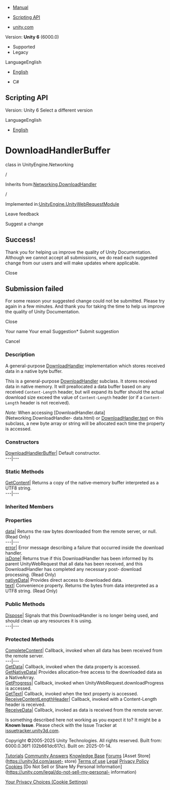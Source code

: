 [ ]()

  * [Manual](../Manual/index.html)
  * [Scripting API](../ScriptReference/index.html)

  * [unity.com](https://unity.com/)

Version: **Unity 6** (6000.0)

  * Supported
  * Legacy

LanguageEnglish

  * [English]()

  * C#

[ ](https://docs.unity3d.com)

## Scripting API

Version: Unity 6 Select a different version

LanguageEnglish

  * [English]()

# DownloadHandlerBuffer

class in UnityEngine.Networking

/

Inherits from:[Networking.DownloadHandler](Networking.DownloadHandler.html)

/

Implemented
in:[UnityEngine.UnityWebRequestModule](UnityEngine.UnityWebRequestModule.html)

Leave feedback

Suggest a change

## Success!

Thank you for helping us improve the quality of Unity Documentation. Although
we cannot accept all submissions, we do read each suggested change from our
users and will make updates where applicable.

Close

## Submission failed

For some reason your suggested change could not be submitted. Please <a>try
again</a> in a few minutes. And thank you for taking the time to help us
improve the quality of Unity Documentation.

Close

Your name Your email Suggestion* Submit suggestion

Cancel

[ ]()

### Description

A general-purpose [DownloadHandler](Networking.DownloadHandler.html)
implementation which stores received data in a native byte buffer.

This is a general-purpose [DownloadHandler](Networking.DownloadHandler.html)
subclass. It stores received data in native memory. It will preallocated a
data buffer based on any received `Content-Length` header, but will expand its
buffer should the actual download size exceed the value of `Content-Length`
header (or if a `Content-Length` header is not received).  
  
_Note:_ When accessing [DownloadHandler.data](Networking.DownloadHandler-
data.html) or [DownloadHandler.text](Networking.DownloadHandler-text.html) on
this subclass, a new byte array or string will be allocated each time the
property is accessed.

### Constructors

[DownloadHandlerBuffer](Networking.DownloadHandlerBuffer-ctor.html)| Default
constructor.  
---|---  
  
### Static Methods

[GetContent](Networking.DownloadHandlerBuffer.GetContent.html)| Returns a copy
of the native-memory buffer interpreted as a UTF8 string.  
---|---  
  
### Inherited Members

### Properties

[data](Networking.DownloadHandler-data.html)| Returns the raw bytes downloaded
from the remote server, or null. (Read Only)  
---|---  
[error](Networking.DownloadHandler-error.html)| Error message describing a
failure that occurred inside the download handler.  
[isDone](Networking.DownloadHandler-isDone.html)| Returns true if this
DownloadHandler has been informed by its parent UnityWebRequest that all data
has been received, and this DownloadHandler has completed any necessary post-
download processing. (Read Only)  
[nativeData](Networking.DownloadHandler-nativeData.html)| Provides direct
access to downloaded data.  
[text](Networking.DownloadHandler-text.html)| Convenience property. Returns
the bytes from data interpreted as a UTF8 string. (Read Only)  
  
### Public Methods

[Dispose](Networking.DownloadHandler.Dispose.html)| Signals that this
DownloadHandler is no longer being used, and should clean up any resources it
is using.  
---|---  
  
### Protected Methods

[CompleteContent](Networking.DownloadHandler.CompleteContent.html)| Callback,
invoked when all data has been received from the remote server.  
---|---  
[GetData](Networking.DownloadHandler.GetData.html)| Callback, invoked when the
data property is accessed.  
[GetNativeData](Networking.DownloadHandler.GetNativeData.html)| Provides
allocation-free access to the downloaded data as a NativeArray.  
[GetProgress](Networking.DownloadHandler.GetProgress.html)| Callback, invoked
when UnityWebRequest.downloadProgress is accessed.  
[GetText](Networking.DownloadHandler.GetText.html)| Callback, invoked when the
text property is accessed.  
[ReceiveContentLengthHeader](Networking.DownloadHandler.ReceiveContentLengthHeader.html)|
Callback, invoked with a Content-Length header is received.  
[ReceiveData](Networking.DownloadHandler.ReceiveData.html)| Callback, invoked
as data is received from the remote server.  
  
Is something described here not working as you expect it to? It might be a
**Known Issue**. Please check with the Issue Tracker at
[issuetracker.unity3d.com](https://issuetracker.unity3d.com).

Copyright ©2005-2025 Unity Technologies. All rights reserved. Built from:
6000.0.36f1 (02b661dc617c). Built on: 2025-01-14.

[Tutorials](https://unity3d.com/learn) [Community
Answers](https://answers.unity3d.com) [Knowledge
Base](https://support.unity3d.com/hc/en-us)
[Forums](https://forum.unity3d.com) [Asset Store](https://unity3d.com/asset-
store) [Terms of use](https://docs.unity3d.com/Manual/TermsOfUse.html)
[Legal](https://unity.com/legal) [Privacy
Policy](https://unity.com/legal/privacy-policy)
[Cookies](https://unity.com/legal/cookie-policy) [Do Not Sell or Share My
Personal Information](https://unity.com/legal/do-not-sell-my-personal-
information)

[Your Privacy Choices (Cookie Settings)](javascript:void\(0\);)

